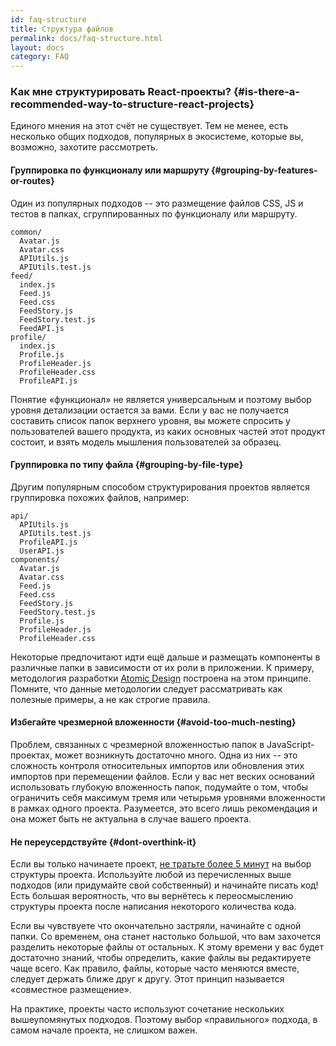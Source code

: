 ```yaml
---
id: faq-structure
title: Структура файлов
permalink: docs/faq-structure.html
layout: docs
category: FAQ
---
```


### Как мне структурировать React-проекты? {#is-there-a-recommended-way-to-structure-react-projects}

Единого мнения на этот счёт не существует. Тем не менее, есть несколько общих подходов, популярных в экосистеме, которые вы, возможно, захотите рассмотреть.

#### Группировка по функционалу или маршруту {#grouping-by-features-or-routes}

Один из популярных подходов -- это размещение файлов CSS, JS и тестов в папках, сгруппированных по функционалу или маршруту.

```
common/
  Avatar.js
  Avatar.css
  APIUtils.js
  APIUtils.test.js
feed/
  index.js
  Feed.js
  Feed.css
  FeedStory.js
  FeedStory.test.js
  FeedAPI.js
profile/
  index.js
  Profile.js
  ProfileHeader.js
  ProfileHeader.css
  ProfileAPI.js
```

Понятие «функционал» не является универсальным и поэтому выбор уровня детализации остается за вами. Если у вас не получается составить список папок верхнего уровня, вы можете спросить у пользователей вашего продукта, из каких основных частей этот продукт состоит, и взять модель мышления пользователей за образец.

#### Группировка по типу файла {#grouping-by-file-type}

Другим популярным способом структурирования проектов является группировка похожих файлов, например:

```
api/
  APIUtils.js
  APIUtils.test.js
  ProfileAPI.js
  UserAPI.js
components/
  Avatar.js
  Avatar.css
  Feed.js
  Feed.css
  FeedStory.js
  FeedStory.test.js
  Profile.js
  ProfileHeader.js
  ProfileHeader.css
```
Некоторые предпочитают идти ещё дальше и размещать компоненты в различные папки в зависимости от их роли в приложении. К примеру, методология разработки [Atomic Design](http://bradfrost.com/blog/post/atomic-web-design/) построена на этом принципе. Помните, что данные методологии следует рассматривать как полезные примеры, а не как строгие правила.

#### Избегайте чрезмерной вложенности {#avoid-too-much-nesting}

Проблем, связанных с чрезмерной вложенностью папок в JavaScript-проектах, может возникнуть достаточно много. Одна из них -- это сложность контроля относительных импортов или обновления этих импортов при перемещении файлов. Если у вас нет веских оснований использовать глубокую вложенность папок, подумайте о том, чтобы ограничить себя максимум тремя или четырьмя уровнями вложенности в рамках одного проекта. Разумеется, это всего лишь рекомендация и она может быть не актуальна в случае вашего проекта.

#### Не переусердствуйте {#dont-overthink-it}

Если вы только начинаете проект, [не тратьте более 5 минут](https://ru.wikipedia.org/wiki/%D0%90%D0%BD%D0%B0%D0%BB%D0%B8%D1%82%D0%B8%D1%87%D0%B5%D1%81%D0%BA%D0%B8%D0%B9_%D0%BF%D0%B0%D1%80%D0%B0%D0%BB%D0%B8%D1%87) на выбор структуры проекта. Используйте любой из перечисленных выше подходов (или придумайте свой собственный) и начинайте писать код! Есть большая вероятность, что вы вернётесь к переосмыслению структуры проекта после написания некоторого количества кода.

Если вы чувствуете что окончательно застряли, начинайте с одной папки. Со временем, она станет настолько большой, что вам захочется разделить некоторые файлы от остальных. К этому времени у вас будет достаточно знаний, чтобы определить, какие файлы вы редактируете чаще всего. Как правило, файлы, которые часто меняются вместе, следует держать ближе друг к другу. Этот принцип называется «совместное размещение».

На практике, проекты часто используют сочетание нескольких вышеупомянутых подходов. Поэтому выбор «правильного» подхода, в самом начале проекта, не слишком важен.